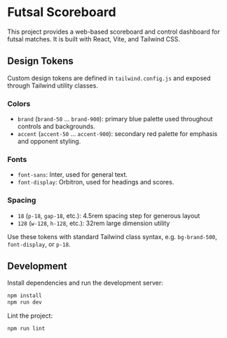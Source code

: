 # Futsal Scoreboard

This project provides a web-based scoreboard and control dashboard for futsal matches. It is built with React, Vite, and Tailwind CSS.

## Design Tokens

Custom design tokens are defined in `tailwind.config.js` and exposed through Tailwind utility classes.

### Colors

- `brand` (`brand-50` … `brand-900`): primary blue palette used throughout controls and backgrounds.
- `accent` (`accent-50` … `accent-900`): secondary red palette for emphasis and opponent styling.

### Fonts

- `font-sans`: Inter, used for general text.
- `font-display`: Orbitron, used for headings and scores.

### Spacing

- `18` (`p-18`, `gap-18`, etc.): 4.5rem spacing step for generous layout
- `128` (`w-128`, `h-128`, etc.): 32rem large dimension utility

Use these tokens with standard Tailwind class syntax, e.g. `bg-brand-500`, `font-display`, or `p-18`.

## Development

Install dependencies and run the development server:

```bash
npm install
npm run dev
```

Lint the project:

```bash
npm run lint
```
